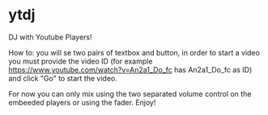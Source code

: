ytdj
====

DJ with Youtube Players!

How to: you will se two pairs of textbox and button, in order to start a video you must provide the video ID (for example https://www.youtube.com/watch?v=An2a1_Do_fc has An2a1_Do_fc as ID) and click "Go" to start the video. 

For now you can only mix using the two separated volume control on the embeeded players or using the fader. Enjoy!

